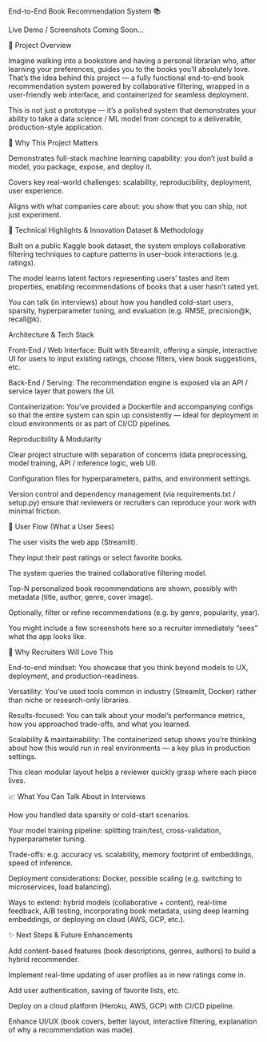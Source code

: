 End-to-End Book Recommendation System 📚

Live Demo / Screenshots Coming Soon…

🚀 Project Overview

Imagine walking into a bookstore and having a personal librarian who, after learning your preferences, guides you to the books you’ll absolutely love. That’s the idea behind this project — a fully functional end-to-end book recommendation system powered by collaborative filtering, wrapped in a user-friendly web interface, and containerized for seamless deployment.

This is not just a prototype — it’s a polished system that demonstrates your ability to take a data science / ML model from concept to a deliverable, production-style application.

🎯 Why This Project Matters

Demonstrates full-stack machine learning capability: you don’t just build a model, you package, expose, and deploy it.

Covers key real-world challenges: scalability, reproducibility, deployment, user experience.

Aligns with what companies care about: you show that you can ship, not just experiment.

🧠 Technical Highlights & Innovation
Dataset & Methodology

Built on a public Kaggle book dataset, the system employs collaborative filtering techniques to capture patterns in user–book interactions (e.g. ratings).

The model learns latent factors representing users’ tastes and item properties, enabling recommendations of books that a user hasn’t rated yet.

You can talk (in interviews) about how you handled cold-start users, sparsity, hyperparameter tuning, and evaluation (e.g. RMSE, precision@k, recall@k).

Architecture & Tech Stack

Front-End / Web Interface: Built with Streamlit, offering a simple, interactive UI for users to input existing ratings, choose filters, view book suggestions, etc.

Back-End / Serving: The recommendation engine is exposed via an API / service layer that powers the UI.

Containerization: You’ve provided a Dockerfile and accompanying configs so that the entire system can spin up consistently — ideal for deployment in cloud environments or as part of CI/CD pipelines.

Reproducibility & Modularity

Clear project structure with separation of concerns (data preprocessing, model training, API / inference logic, web UI).

Configuration files for hyperparameters, paths, and environment settings.

Version control and dependency management (via requirements.txt / setup.py) ensure that reviewers or recruiters can reproduce your work with minimal friction.

🎨 User Flow (What a User Sees)

The user visits the web app (Streamlit).

They input their past ratings or select favorite books.

The system queries the trained collaborative filtering model.

Top-N personalized book recommendations are shown, possibly with metadata (title, author, genre, cover image).

Optionally, filter or refine recommendations (e.g. by genre, popularity, year).

You might include a few screenshots here so a recruiter immediately “sees” what the app looks like.

💼 Why Recruiters Will Love This

End-to-end mindset: You showcase that you think beyond models to UX, deployment, and production-readiness.

Versatility: You’ve used tools common in industry (Streamlit, Docker) rather than niche or research-only libraries.

Results-focused: You can talk about your model’s performance metrics, how you approached trade-offs, and what you learned.

Scalability & maintainability: The containerized setup shows you’re thinking about how this would run in real environments — a key plus in production settings.

This clean modular layout helps a reviewer quickly grasp where each piece lives.

📈 What You Can Talk About in Interviews

How you handled data sparsity or cold-start scenarios.

Your model training pipeline: splitting train/test, cross-validation, hyperparameter tuning.

Trade-offs: e.g. accuracy vs. scalability, memory footprint of embeddings, speed of inference.

Deployment considerations: Docker, possible scaling (e.g. switching to microservices, load balancing).

Ways to extend: hybrid models (collaborative + content), real-time feedback, A/B testing, incorporating book metadata, using deep learning embeddings, or deploying on cloud (AWS, GCP, etc.).

✨ Next Steps & Future Enhancements

Add content-based features (book descriptions, genres, authors) to build a hybrid recommender.

Implement real-time updating of user profiles as in new ratings come in.

Add user authentication, saving of favorite lists, etc.

Deploy on a cloud platform (Heroku, AWS, GCP) with CI/CD pipeline.

Enhance UI/UX (book covers, better layout, interactive filtering, explanation of why a recommendation was made).
